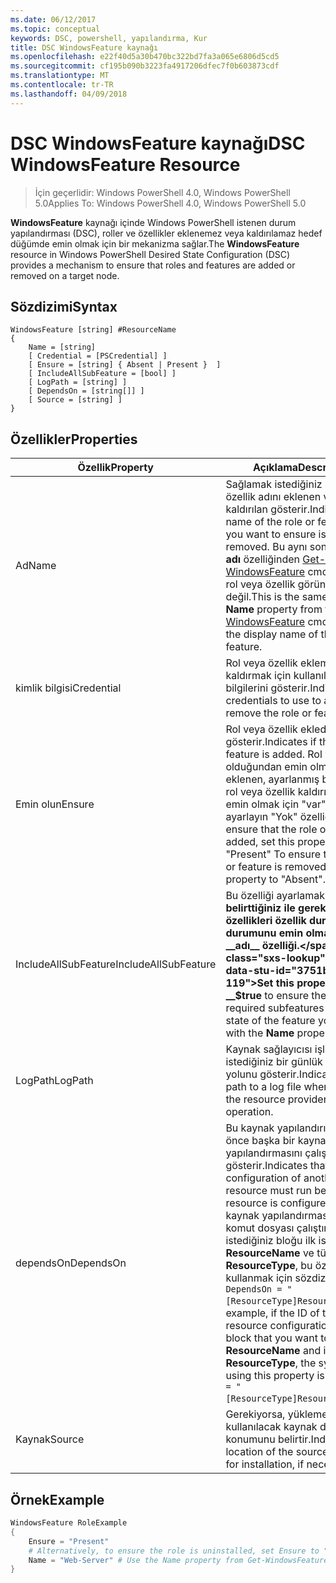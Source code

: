 ```yaml
---
ms.date: 06/12/2017
ms.topic: conceptual
keywords: DSC, powershell, yapılandırma, Kur
title: DSC WindowsFeature kaynağı
ms.openlocfilehash: e22f40d5a30b470bc322bd7fa3a065e6806d5cd5
ms.sourcegitcommit: cf195b090b3223fa4917206dfec7f0b603873cdf
ms.translationtype: MT
ms.contentlocale: tr-TR
ms.lasthandoff: 04/09/2018
---
```

# <a name="dsc-windowsfeature-resource"></a><span data-ttu-id="3751b-103">DSC WindowsFeature kaynağı</span><span class="sxs-lookup"><span data-stu-id="3751b-103">DSC WindowsFeature Resource</span></span>

> <span data-ttu-id="3751b-104">İçin geçerlidir: Windows PowerShell 4.0, Windows PowerShell 5.0</span><span class="sxs-lookup"><span data-stu-id="3751b-104">Applies To: Windows PowerShell 4.0, Windows PowerShell 5.0</span></span>

<span data-ttu-id="3751b-105">**WindowsFeature** kaynağı içinde Windows PowerShell istenen durum yapılandırması (DSC), roller ve özellikler eklenemez veya kaldırılamaz hedef düğümde emin olmak için bir mekanizma sağlar.</span><span class="sxs-lookup"><span data-stu-id="3751b-105">The **WindowsFeature** resource in Windows PowerShell Desired State Configuration (DSC) provides a mechanism to ensure that roles and features are added or removed on a target node.</span></span>

## <a name="syntax"></a><span data-ttu-id="3751b-106">Sözdizimi</span><span class="sxs-lookup"><span data-stu-id="3751b-106">Syntax</span></span>

```
WindowsFeature [string] #ResourceName
{
    Name = [string]
    [ Credential = [PSCredential] ]
    [ Ensure = [string] { Absent | Present }  ]
    [ IncludeAllSubFeature = [bool] ]
    [ LogPath = [string] ]
    [ DependsOn = [string[]] ]
    [ Source = [string] ]
}
```

## <a name="properties"></a><span data-ttu-id="3751b-107">Özellikler</span><span class="sxs-lookup"><span data-stu-id="3751b-107">Properties</span></span>

|  <span data-ttu-id="3751b-108">Özellik</span><span class="sxs-lookup"><span data-stu-id="3751b-108">Property</span></span>  |  <span data-ttu-id="3751b-109">Açıklama</span><span class="sxs-lookup"><span data-stu-id="3751b-109">Description</span></span>   |
|---|---|
| <span data-ttu-id="3751b-110">Ad</span><span class="sxs-lookup"><span data-stu-id="3751b-110">Name</span></span>| <span data-ttu-id="3751b-111">Sağlamak istediğiniz rol veya özellik adını eklenen veya kaldırılan gösterir.</span><span class="sxs-lookup"><span data-stu-id="3751b-111">Indicates the name of the role or feature that you want to ensure is added or removed.</span></span> <span data-ttu-id="3751b-112">Bu aynı sonucu verir __adı__ özelliğinden [Get-WindowsFeature](/powershell/module/servermanager/Get-WindowsFeature) cmdlet'ini ve rol veya özellik görünen adı değil.</span><span class="sxs-lookup"><span data-stu-id="3751b-112">This is the same as the __Name__ property from the [Get-WindowsFeature](/powershell/module/servermanager/Get-WindowsFeature) cmdlet, and not the display name of the role or feature.</span></span>|
| <span data-ttu-id="3751b-113">kimlik bilgisi</span><span class="sxs-lookup"><span data-stu-id="3751b-113">Credential</span></span>| <span data-ttu-id="3751b-114">Rol veya özellik eklemek veya kaldırmak için kullanılacak kimlik bilgilerini gösterir.</span><span class="sxs-lookup"><span data-stu-id="3751b-114">Indicates the credentials to use to add or remove the role or feature.</span></span>|
| <span data-ttu-id="3751b-115">Emin olun</span><span class="sxs-lookup"><span data-stu-id="3751b-115">Ensure</span></span>| <span data-ttu-id="3751b-116">Rol veya özellik eklediyseniz gösterir.</span><span class="sxs-lookup"><span data-stu-id="3751b-116">Indicates if the role or feature is added.</span></span> <span data-ttu-id="3751b-117">Rol veya özellik olduğundan emin olmak için eklenen, ayarlanmış bu özelliğe rol veya özellik kaldırıldığını, emin olmak için "var" olarak ayarlayın "Yok" özelliği.</span><span class="sxs-lookup"><span data-stu-id="3751b-117">To ensure that the role or feature is added, set this property to "Present" To ensure that the role or feature is removed, set the property to "Absent".</span></span>|
| <span data-ttu-id="3751b-118">IncludeAllSubFeature</span><span class="sxs-lookup"><span data-stu-id="3751b-118">IncludeAllSubFeature</span></span>| <span data-ttu-id="3751b-119">Bu özelliği ayarlamak __$true__ belirttiğiniz ile gerekli tüm alt özellikleri özellik durumuyla durumunu emin olmak için __adı__ özelliği.</span><span class="sxs-lookup"><span data-stu-id="3751b-119">Set this property to __$true__ to ensure the state of all required subfeatures with the state of the feature you specify with the __Name__ property.</span></span>|
| <span data-ttu-id="3751b-120">LogPath</span><span class="sxs-lookup"><span data-stu-id="3751b-120">LogPath</span></span>| <span data-ttu-id="3751b-121">Kaynak sağlayıcısı işlemi oturum istediğiniz bir günlük dosyası yolunu gösterir.</span><span class="sxs-lookup"><span data-stu-id="3751b-121">Indicates the path to a log file where you want the resource provider to log the operation.</span></span>|
| <span data-ttu-id="3751b-122">dependsOn</span><span class="sxs-lookup"><span data-stu-id="3751b-122">DependsOn</span></span>| <span data-ttu-id="3751b-123">Bu kaynak yapılandırılmadan önce başka bir kaynak yapılandırmasını çalıştırmalısınız gösterir.</span><span class="sxs-lookup"><span data-stu-id="3751b-123">Indicates that the configuration of another resource must run before this resource is configured.</span></span> <span data-ttu-id="3751b-124">Örneğin, kaynak yapılandırması Kimliğini komut dosyası çalıştırmak istediğiniz bloğu ilk ise __ResourceName__ ve türünü __ResourceType__, bu özelliği kullanmak için sözdizimi `DependsOn = "[ResourceType]ResourceName"`.</span><span class="sxs-lookup"><span data-stu-id="3751b-124">For example, if the ID of the resource configuration script block that you want to run first is __ResourceName__ and its type is __ResourceType__, the syntax for using this property is `DependsOn = "[ResourceType]ResourceName"`.</span></span>|
| <span data-ttu-id="3751b-125">Kaynak</span><span class="sxs-lookup"><span data-stu-id="3751b-125">Source</span></span>| <span data-ttu-id="3751b-126">Gerekiyorsa, yükleme için kullanılacak kaynak dosyasının konumunu belirtir.</span><span class="sxs-lookup"><span data-stu-id="3751b-126">Indicates the location of the source file to use for installation, if necessary.</span></span>|

## <a name="example"></a><span data-ttu-id="3751b-127">Örnek</span><span class="sxs-lookup"><span data-stu-id="3751b-127">Example</span></span>
```powershell
WindowsFeature RoleExample
{
    Ensure = "Present"
    # Alternatively, to ensure the role is uninstalled, set Ensure to "Absent"
    Name = "Web-Server" # Use the Name property from Get-WindowsFeature
}
```